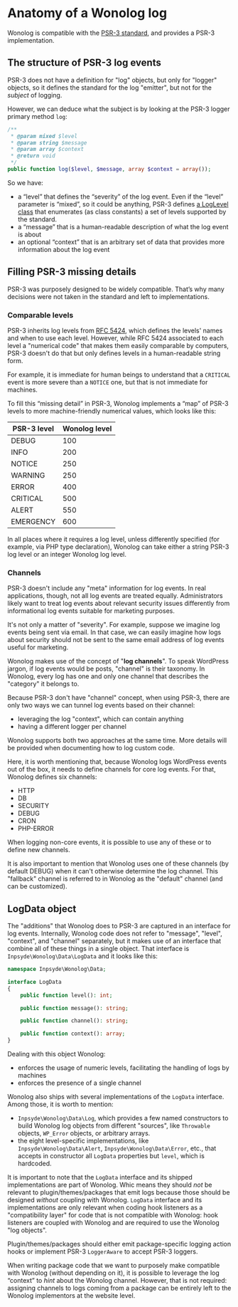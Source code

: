# Anatomy of a Wonolog log

Wonolog is compatible with the [PSR-3 standard](https://www.php-fig.org/psr/psr-3/), and provides a PSR-3 implementation. 



## The structure of PSR-3 log events

PSR-3 does not have a definition for "log" objects, but only for "logger" objects, so it defines the standard for the log "emitter", but not for the *subject* of logging.

However, we can deduce what the subject is by looking at the PSR-3 logger primary method `log`:

```php
/**
 * @param mixed $level
 * @param string $message
 * @param array $context
 * @return void
 */
public function log($level, $message, array $context = array());
```

So we have:

- a “level” that defines the “severity” of the log event. Even if the “level” parameter is “mixed”, so it could be anything, PSR-3 defines [a LogLevel class](https://www.php-fig.org/psr/psr-3/#5-psrlogloglevel) that enumerates (as class constants) a set of levels supported by the standard. 
- a “message” that is a human-readable description of what the log event is about
- an optional “context” that is an arbitrary set of data that provides more information about the log event



## Filling PSR-3 missing details

PSR-3 was purposely designed to be widely compatible. That’s why many decisions were not taken in the standard and left to implementations.

### Comparable levels

PSR-3 inherits log levels from [RFC 5424](http://tools.ietf.org/html/rfc5424), which defines the levels' names and when to use each level. However, while RFC 5424 associated to each level a "numerical code" that makes them easily comparable by computers, PSR-3 doesn't do that but only defines levels in a human-readable string form.

For example, it is immediate for human beings to understand that a `CRITICAL` event is more severe than a `NOTICE` one, but that is not immediate for machines.

To fill this “missing detail” in PSR-3, Wonolog implements a “map” of PSR-3 levels to more machine-friendly numerical values, which looks like this:

| PSR-3 level | Wonolog level |
| ----------- | ------------- |
| DEBUG       | 100           |
| INFO        | 200           |
| NOTICE      | 250           |
| WARNING     | 250           |
| ERROR       | 400           |
| CRITICAL    | 500           |
| ALERT       | 550           |
| EMERGENCY   | 600           |

In all places where it requires a log level, unless differently specified (for example, via PHP type declaration), Wonolog can take either a string PSR-3 log level or an integer Wonolog log level.

### Channels

PSR-3 doesn't include any "meta" information for log events. In real applications, though, not all log events are treated equally. Administrators likely want to treat log events about relevant security issues differently from informational log events suitable for marketing purposes.

It's not only a matter of "severity". For example, suppose we imagine log events being sent via email. In that case, we can easily imagine how logs about security should not be sent to the same email address of log events useful for marketing.

Wonolog makes use of the concept of "**log channels**". To speak WordPress jargon, if log events would be posts, "channel" is their taxonomy. In Wonolog, every log has one and only one channel that describes the "category" it belongs to.

Because PSR-3 don't have "channel" concept, when using PSR-3, there are only two ways we can tunnel log events based on their channel:

- leveraging the log "context", which can contain anything
- having a different logger per channel

Wonolog supports both two approaches at the same time. More details will be provided when documenting how to log custom code.

Here, it is worth mentioning that, because Wonolog logs WordPress events out of the box, it needs to define channels for core log events. For that, Wonolog defines six channels:

- HTTP
- DB
- SECURITY
- DEBUG
- CRON
- PHP-ERROR

When logging non-core events, it is possible to use any of these or to define new channels.

It is also important to mention that Wonolog uses one of these channels (by default DEBUG) when it can't otherwise determine the log channel. This "fallback" channel is referred to in Wonolog as the "default" channel (and can be customized).



## LogData object

The "additions" that Wonolog does to PSR-3 are captured in an interface for log events. Internally, Wonolog code does not refer to "message", "level", "context", and "channel" separately, but it makes use of an interface that combine all of these things in a single object. That interface is `Inpsyde\Wonolog\Data\LogData` and it looks like this:

```php
namespace Inpsyde\Wonolog\Data;

interface LogData
{
    public function level(): int;

    public function message(): string;

    public function channel(): string;

    public function context(): array;
}
```

Dealing with this object Wonolog:

- enforces the usage of numeric levels, facilitating the handling of logs by machines
- enforces the presence of a single channel

Wonolog also ships with several implementations of the `LogData` interface. Among those, it is worth to mention:

- `Inpsyde\Wonolog\Data\Log`, which provides a few named constructors to build Wonolog log objects from different "sources", like `Throwable` objects, `WP_Error` objects, or arbitrary arrays.
- the eight level-specific implementations, like `Inpsyde\Wonolog\Data\Alert`, `Inpsyde\Wonolog\Data\Error`, etc., that accepts in constructor all `LogData` properties but `level`, which is hardcoded.

It is important to note that the `LogData` interface and its shipped implementations are part of Wonolog. Whic means they should *not* be relevant to plugin/themes/packages that emit logs because those should be designed *without* coupling with Wonolog. `LogData` interface and its implementations are only relevant when coding hook listeners as a "compatibility layer" for code that is not compatible with Wonolog: hook listeners are coupled with Wonolog and are required to use the Wonolog "log objects".

Plugin/themes/packages should either emit package-specific logging action hooks or implement PSR-3 `LoggerAware` to accept PSR-3 loggers.

When writing package code that we want to purposely make compatible with Wonolog (without depending on it), it is possible to leverage the log “context” to *hint* about the Wonolog channel. However, that is not required: assigning channels to logs coming from a package can be entirely left to the Wonolog implementors at the website level.

